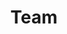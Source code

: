 ---
show_tile: false
layout: team
title: Team
style: 4
description: "Meet the MAgPIE team"
nav-menu: true
show_tile: true
shortID: team
image: assets/images/generic/lu7.jpg
data:
  - firstName: Hermann
    lastName: Lotze-Campen
    id: hlc
    role: 
      - Founder of MAgPIE
      - Head of Research Department 2 "Climate Resilience" @ PIK
    image: assets/images/team/lotzecampen.jpg
    url: https://www.pik-potsdam.de/members/hlotze
    affiliaction: pik
    status: active
  - firstName: Jan Philipp
    lastName: Dietrich
    id: jpd
    url: https://www.pik-potsdam.de/members/dietrich
    image: assets/images/team/dietrich.jpg
    affiliation: pik
    status: active
    role: 
      - Lead developer
      - Co-lead Land Use Management @ PIK
    keywords: 
      - Research Software Engineering
      - Technological Change
    affiliaction: pik
    status: active
  - firstName: Alexander
    lastName: Popp
    id: ap
    role: Co-lead Land Use Management @ PIK
    image: assets/images/team/popp.jpg
    url: https://www.pik-potsdam.de/members/popp
    affiliaction: pik
    status: active
  - firstName: Abhijeet
    lastName: Mishra
    id: am
    image: assets/images/team/mishra.jpeg
    url: https://www.pik-potsdam.de/members/mishra
    status: alumni
  - firstName: Michael
    lastName: Windisch
    id: mw
    image: assets/images/team/windisch.jpeg
    url: https://www.pik-potsdam.de/members/windisch
    status: alumni
    affiliaction: pik
  - firstName: Wang
    lastName: Xiaoxi
    id: wx
    image: assets/images/team/wang.jpeg
    url: https://www.pik-potsdam.de/members/wang
    affiliaction: 
      - china
    status: active
  - firstName: Vartika
    lastName: Singh
    id: vs
    image: assets/images/team/singh.png
    url: https://www.pik-potsdam.de/members/vasingh
    affiliaction: india 
    status: active
  - firstName: Felicitas
    lastName: Beier
    id: fb
    image: assets/images/team/beier.jpeg
    url: https://www.pik-potsdam.de/members/beier
    affiliaction: pik
    status: active
  - firstName: Marcos
    lastName: Alves
    id: ma
    image: assets/images/team/alves.jpeg
    url: https://www.pik-potsdam.de/members/pedrosa
    affiliaction: pik
    status: active
  - firstName: Pascal
    lastName: Sauer
    id: ma
    image: assets/images/team/sauer.jpeg
    url: https://www.pik-potsdam.de/members/pascalfu
    affiliaction: pik
    status: active
  - firstName: Edna Molina
    lastName: Bacca
    id: emb
    url: https://www.pik-potsdam.de/members/mbacca
    image: assets/images/team/bacca.jpeg
    affiliaction: pik
    status: active
  - firstName: Florian
    lastName: Humpenöder
    id: fh
    url: https://www.pik-potsdam.de/members/florianh
    image: assets/images/team/humpenoder.jpeg
    affiliaction: pik
    status: active
  - firstName: David Meng-Chuen
    lastName: Chen
    id: dc
    image: assets/images/team/chen.jpeg
    url: https://www.pik-potsdam.de/members/davidch
    affiliaction: pik
    status: active
  - firstName: Kristine
    lastName: Karstens
    id: kk
    image: assets/images/team/karstens.jpeg
    url: https://www.pik-potsdam.de/members/karstens
    affiliaction: pik
    status: active
  - firstName: Isabelle
    lastName: Weindl
    id: iw
    image: assets/images/team/weindl.jpeg
    url: https://www.pik-potsdam.de/members/weindl
    affiliaction: pik
    status: active
  - firstName: Miodrag
    lastName: Stevanović
    id: ms
    image: assets/images/team/stevanovic.png
    url: https://www.pik-potsdam.de/members/miodrag
    affiliaction: pik
    status: active
  - firstName: Debbora
    lastName: Leip
    id: dl
    image: assets/images/team/leip.png
    url: https://www.pik-potsdam.de/members/dleip
    affiliaction: pik
    status: active
  - firstName: Patrick
    lastName: von Jeetze
    id: pj
    image: assets/images/team/vonjeetze.jpeg
    url: https://www.pik-potsdam.de/members/vjeetze
    affiliaction: pik
    status: active
  - firstName: Michael
    lastName: Crawford
    id: mc
    image: assets/images/team/crawford.jpeg
    url: https://www.pik-potsdam.de/members/crawford
    affiliaction: 
      - pik
      - foo
    status: active
  - firstName: Benjamin Leon
    lastName: Bodirsky
    id: bb
    image: assets/images/team/bodirsky.jpeg
    url: https://www.pik-potsdam.de/members/bodirsky
    affiliaction: 
      - pik 
    status: active
  - firstName: Ulrich
    lastName: Kreidenweis
    id: ku
    image: assets/images/team/kreidenweis.jpeg
    url: https://www.pik-potsdam.de/members/kreidenweis
    affiliaction: 
      - pik 
    status: alumni
  - firstName: David
    lastName: Klein
    id: dk
    image: assets/images/team/klein.jpeg
    url: https://www.pik-potsdam.de/members/dklein
    affiliaction: 
      - pik 
    status: active
  - firstName: Geanderson
    lastName: Ambrosio
    id: ag
    image: assets/images/team/ambrosio.jpeg
    affiliaction: 
      - pik 
    status: alumni
  - firstName: Ewerton
    lastName: Araujo
    id: ea
    image: assets/images/team/araujo.jpeg
    affiliaction: 
      - pik 
    status: alumni
  - firstName: Anne
    lastName: Biewald
    id: ab
    image: assets/images/team/biewald.png
    affiliaction: 
      - pik 
    status: alumni
  - firstName: Alexandre
    lastName: Köberle
    id: ak
    image: assets/images/team/koberle.jpg
    affiliaction: 
      - pik 
    status: active
  - firstName: Jan
    lastName: Steinhauser
    id: js
    image: assets/images/team/steinhauser.jpg
    affiliaction: 
      - iiasa
    status: active
  - firstName: Jake
    lastName: Tommey
    id: jt
    image: assets/images/team/tommey.jpg
    affiliaction: 
      - pik
    status: active
affiliations:
  - id: pik
    name: Potsdam Institute for Climate Impact Research (PIK)
    country: Germany
---